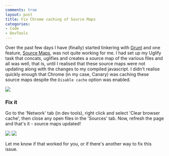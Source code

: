 ```yaml
---
comments: true
layout: post
title: Fix Chrome caching of Source Maps
categories:
- Code
- DevTools
---
```


Over the past few days I have (finally) started tinkering with [Grunt](http://gruntjs.com/) and one feature, [Source Maps](https://www.google.co.uk/url?sa=t&rct=j&q=&esrc=s&source=web&cd=1&cad=rja&ved=0CDMQFjAA&url=http%3A%2F%2Fwww.html5rocks.com%2Fen%2Ftutorials%2Fdevelopertools%2Fsourcemaps%2F&ei=ZLd1Uf6rOoPxOuf_gegC&usg=AFQjCNHslxeXmzHerNI0E5BFNvkKNTsxxQ&bvm=bv.45512109,d.ZWU), was not quite working for me. I had set up my Uglify task that concats, uglifies and creates a source map of the various files and all was well, that is, until I realised that these source maps were not updating along with the changes to my compiled javascript. I didn't realise quickly enough that Chrome (in my case, Canary) was caching these source maps despite the `Disable cache` option was enabled.

![](http://cl.ly/OU1y/Screen%20Shot%202013-04-22%20at%2023.23.59.png)

### Fix it

Go to the 'Network' tab (in dev tools), right click and select 'Clear browser cache', then close any open files in the 'Sources' tab. Now, refresh the page and that's it - source maps updated!

![](http://cl.ly/OTj9/Screen%20Shot%202013-04-22%20at%2023.27.18.png)
![](http://cl.ly/OUC6/Screen%20Shot%202013-04-22%20at%2023.31.54.png)

Let me know if that worked for you, or if there's another way to fix this issue.